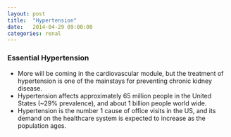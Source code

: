 ```yaml
---
layout: post
title:  "Hypertension"
date:   2014-04-29 09:00:00
categories: renal
---
```


### Essential Hypertension
- More will be coming in the cardiovascular module, but the treatment of hypertension is one of the mainstays for preventing chronic kidney disease.
- Hypertension affects approximately 65 million people in the United States (~29% prevalence), and about 1 billion people world wide.
- Hypertension is the number 1 cause of office visits in the US, and its demand on the healthcare system is expected to increase as the population ages.